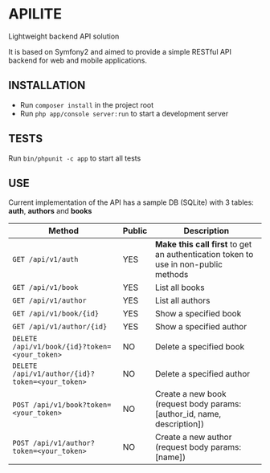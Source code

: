 APILITE
========================
Lightweight backend API solution

It is based on Symfony2 and aimed to provide a simple RESTful API backend for web and mobile applications.

INSTALLATION
--------------

* Run `composer install` in the project root
* Run `php app/console server:run` to start a development server

TESTS
--------------
Run `bin/phpunit -c app` to start all tests

USE
-------------
Current implementation of the API has a sample DB (SQLite) with 3 tables: **auth**, **authors** and **books**

Method|Public|Description
---|---|---
`GET /api/v1/auth`|YES|**Make this call first** to get an authentication token to use in non-public methods
`GET /api/v1/book`|YES|List all books
`GET /api/v1/author`|YES|List all authors
`GET /api/v1/book/{id}`|YES|Show a specified book
`GET /api/v1/author/{id}`|YES|Show a specified author
`DELETE /api/v1/book/{id}?token=<your_token>`|NO|Delete a specified book
`DELETE /api/v1/author/{id}?token=<your_token>`|NO|Delete a specified author
`POST /api/v1/book?token=<your_token>`|NO|Create a new book (request body params: [author_id, name, description])
`POST /api/v1/author?token=<your_token>`|NO|Create a new author (request body params: [name])
